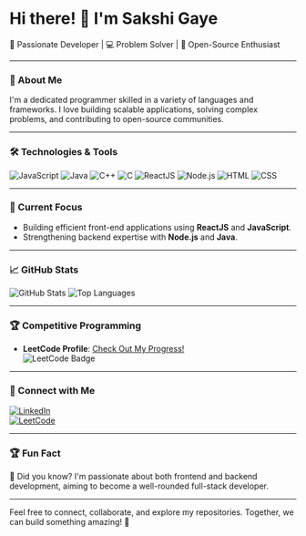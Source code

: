 # Hi there! 👋 I'm Sakshi Gaye

🌟 Passionate Developer | 💻 Problem Solver | 🚀 Open-Source Enthusiast  

---

### 🚀 About Me
I'm a dedicated programmer skilled in a variety of languages and frameworks. I love building scalable applications, solving complex problems, and contributing to open-source communities.

---

### 🛠️ Technologies & Tools
![JavaScript](https://img.shields.io/badge/Code-JavaScript-yellow)
![Java](https://img.shields.io/badge/Code-Java-blue)
![C++](https://img.shields.io/badge/Code-C%2B%2B-orange)
![C](https://img.shields.io/badge/Code-C-green)
![ReactJS](https://img.shields.io/badge/Framework-ReactJS-61DAFB)
![Node.js](https://img.shields.io/badge/Runtime-Node.js-339933)
![HTML](https://img.shields.io/badge/Code-HTML5-red)
![CSS](https://img.shields.io/badge/Code-CSS3-blue)

---

### 🌱 Current Focus
- Building efficient front-end applications using **ReactJS** and **JavaScript**.
- Strengthening backend expertise with **Node.js** and **Java**.

---

### 📈 GitHub Stats
![GitHub Stats](https://github-readme-stats.vercel.app/api?username=sakshi-gaye&show_icons=true&theme=radical)
![Top Languages](https://github-readme-stats.vercel.app/api/top-langs/?username=sakshi-gaye&layout=compact&theme=radical)

---

### 🏆 Competitive Programming
- **LeetCode Profile**: [Check Out My Progress!](https://leetcode.com/u/sakshigaye121/)  
  ![LeetCode Badge](https://img.shields.io/badge/LeetCode-Problem%20Solver-orange)

---

### 🔗 Connect with Me
[![LinkedIn](https://img.shields.io/badge/LinkedIn-Connect-blue)](https://www.linkedin.com/in/sakshi-gaye200131/)  
[![LeetCode](https://img.shields.io/badge/LeetCode-Profile-yellow)](https://leetcode.com/u/sakshigaye121/)

---

### 🏆 Fun Fact
🌟 Did you know? I'm passionate about both frontend and backend development, aiming to become a well-rounded full-stack developer.

---

Feel free to connect, collaborate, and explore my repositories. Together, we can build something amazing! 🌟

